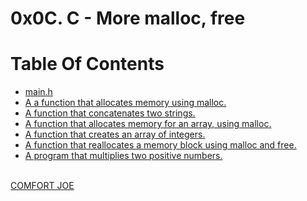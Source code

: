 # 0x0C. C - More malloc, free

# Table Of Contents
 <div>
  <ul>
    <li><a href="https://github.com/mhzcee/Alx-low_level_programming/blob/master/0x0C-more_malloc_free/main.h">main.h</li>
    <li><a href="https://github.com/mhzcee/Alx-low_level_programming/blob/master/0x0C-more_malloc_free/0-malloc_checked.c">A a function that allocates memory using malloc.</a></li>
    <li><a href="https://github.com/mhzcee/Alx-low_level_programming/blob/master/0x0C-more_malloc_free/1-string_nconcat.c">A function that concatenates two strings.</li>
    <li><a href="https://github.com/mhzcee/Alx-low_level_programming/blob/master/0x0C-more_malloc_free/2-calloc.c">A function that allocates memory for an array, using malloc.</li>
    <li><a href="https://github.com/mhzcee/Alx-low_level_programming/blob/master/0x0C-more_malloc_free/3-array_range.c">A function that creates an array of integers.</li>
    <li><a href="https://github.com/mhzcee/Alx-low_level_programming/blob/master/0x0C-more_malloc_free/100-realloc.c">A function that reallocates a memory block using malloc and free.</li>
    <li><a href="https://github.com/mhzcee/Alx-low_level_programming/blob/master/0x0C-more_malloc_free/101-mul.c">A program that multiplies two positive numbers.</li>
  </ul>
</div>

<br>
<a href="https://github.com/mhzcee">COMFORT JOE</a>
